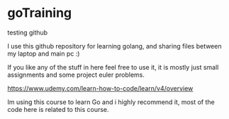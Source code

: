 # goTraining
testing github

I use this github repository for learning golang, and sharing files between my laptop and main pc :)

If you like any of the stuff in here feel free to use it, it is mostly just small assignments and some project euler problems.

https://www.udemy.com/learn-how-to-code/learn/v4/overview

Im using this course to learn Go and i highly recommend it, most of the code here is related to this course.
